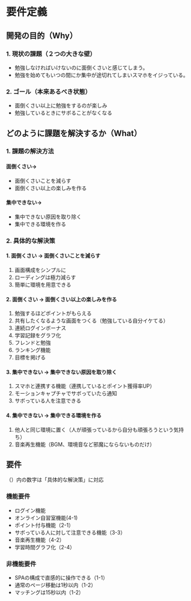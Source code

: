 # 要件定義

## 開発の目的（Why）

### 1. 現状の課題（２つの大きな壁）

- 勉強しなければいけないのに面倒くさいと感じてしまう。
- 勉強を始めてもいつの間にか集中が途切れてしまいスマホをイジっている。

### 2. ゴール（本来あるべき状態）

- 面倒くさい以上に勉強をするのが楽しみ
- 勉強しているときにサボることがなくなる

## どのように課題を解決するか（What）

### 1. 課題の解決方法

#### 面倒くさい→

- 面倒くさいことを減らす
- 面倒くさい以上の楽しみを作る

#### 集中できない→

- 集中できない原因を取り除く
- 集中できる環境を作る

### 2. 具体的な解決策

#### 1. 面倒くさい → 面倒くさいことを減らす

1. 画面構成をシンプルに
2. ローディングは極力減らす
3. 簡単に環境を用意できる

#### 2. 面倒くさい → 面倒くさい以上の楽しみを作る

1. 勉強するほどポイントがもらえる
2. 共有したくなるような画面をつくる（勉強している自分イケてる）
3. 連続ログインボーナス
4. 学習記録をグラフ化
5. フレンドと勉強
6. ランキング機能
7. 目標を掲げる

#### 3. 集中できない → 集中できない原因を取り除く

1. スマホと連携する機能（連携しているとポイント獲得率UP）
2. モーションキャプチャでサボっていたら通知
3. サボっている人を注意できる

#### 4. 集中できない → 集中できる環境を作る

1. 他人と同じ環境に置く（人が頑張っているから自分も頑張ろうという気持ち）
2. 音楽再生機能（BGM、環境音など邪魔にならないものだけ）

## 要件

（）内の数字は「具体的な解決策」に対応

### 機能要件

- ログイン機能
- オンライン自習室機能(4-1)
- ポイント付与機能（2-1）
- サボっている人に対して注意できる機能（3-3）
- 音楽再生機能（4-2）
- 学習時間グラフ化（2-4）

### 非機能要件

- SPAの構成で直感的に操作できる（1-1）
- 通常のページ移動は1秒以内（1-2）
- マッチングは15秒以内（1-2）
